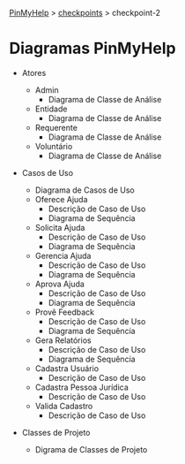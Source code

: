 [PinMyHelp](https://github.com/adrianoluisalmeida/projeto_software_1) > [checkpoints](https://github.com/adrianoluisalmeida/projeto_software_1/checkpoints) > checkpoint-2

# Diagramas PinMyHelp

- Atores
	- Admin
		- Diagrama de Classe de Análise
	- Entidade
		- Diagrama de Classe de Análise
	- Requerente
		- Diagrama de Classe de Análise
	- Voluntário
		- Diagrama de Classe de Análise

- Casos de Uso
	- Diagrama de Casos de Uso
	- Oferece Ajuda
		- Descrição de Caso de Uso
		- Diagrama de Sequência
	- Solicita Ajuda
		- Descrição de Caso de Uso
		- Diagrama de Sequência
	- Gerencia Ajuda
		- Descrição de Caso de Uso
		- Diagrama de Sequência
	- Aprova Ajuda
		- Descrição de Caso de Uso
		- Diagrama de Sequência
	- Provê Feedback
		- Descrição de Caso de Uso
		- Diagrama de Sequência
	- Gera Relatórios
		- Descrição de Caso de Uso
		- Diagrama de Sequência
	- Cadastra Usuário
		- Descrição de Caso de Uso
	- Cadastra Pessoa Jurídica
		- Descrição de Caso de Uso
	- Valida Cadastro
		- Descrição de Caso de Uso
	
- Classes de Projeto
	- Digrama de Classes de Projeto
